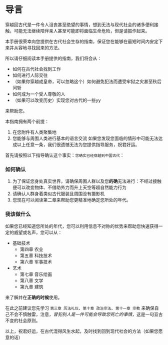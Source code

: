 # 导言

穿越回古代是一件令人沮丧甚至绝望的事情，想到无法与现代社会的诸多便利接触，可能无法继续陪伴亲人甚至可能即将面临生命危险，但是请振作起来。

本手册很荣幸向您提供在古代社会生存的指南，保证您在能够在最短时间内安定下来并从容地寻找回来的方法。

所以请仔细阅读本手册提供的指南，我们将会从：
* 如何在古代社会找到工作
* 如何进行人际交往
* （如果你穿越成皇帝，可以忽略这个）如何避免犯法而遭受牢狱之灾甚至秋后问斩
* 如何成为一个受人尊敬的人
* （如果可以改变历史）实现您对古代的一些yy

来帮助您。

本指南拥有两个前提：  
1. 在您附件有人类聚集地  
2. 您能够与周围人类进行基本的语言交流
如果您发现您面临的情形中可能无法达成以上任意一条，我们很遗憾无法为您提供指导服务，祝君好运。

首先请按照以下指导确认这个事实：`您确实已经穿越到中国古代`：

### 如何确认

1. 为了保证您身处真实世界，请确保周围人群以及您**的确**无法进行：不经过接触便可以改变物体、不借助外力而升上天空等超自然能力行为
2. 请确认人群身着类似古代服装且周围没有摄影机
3. 您现在可以阅读第二章来帮助您更精准地确定您所处的年代。

### 我该做什么

如果您已经知道您所处的年代，您可以利用信息不对称的优势来帮助您快速获得一定的威望或名声，您可以从：
* 基础技术
    * 第四章 农业
    * 第五章 科技技术
    * 第六章 军事技术
* 艺术
    * 第七章 音乐绘画
    * 第八章 文学
    * 第九章 建筑

来了解并在**正确的时候**使用。

在此之前建议您先学习 `第三章 历法礼仪`、`第十章 政治宗法`、`第十一章 宗教` 来确保自己不会不慎触雷，注意，*冒犯别人是一件可能会导致您死亡的事情*，这是一句亘古不变的社会原则。

以上，祝君好运，在古代混得风生水起，及时找到回到现代社会的方法（如果您愿意的话）